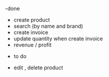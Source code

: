 -done
 + create product
 + search (by name and brand)
 + create invoice 
 + update quantity when create invoice
 + revenue / profit
- to do
 + edit , delete product
